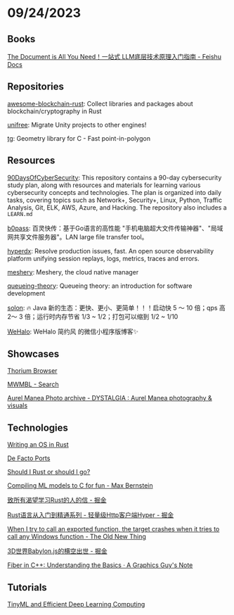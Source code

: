 # 09/24/2023

## Books
[The Document is All You Need！一站式 LLM底层技术原理入门指南 - Feishu Docs](https://s3tlxskbq3.feishu.cn/docx/NyPqdCKraoXz9gxNVCfcIFdnnAc)

## Repositories
[awesome-blockchain-rust](https://github.com/rust-in-blockchain/awesome-blockchain-rust): Collect libraries and packages about blockchain/cryptography in Rust

[unifree](https://github.com/ProjectUnifree/unifree): Migrate Unity projects to other engines!

[tg](https://github.com/tidwall/tg): Geometry library for C - Fast point-in-polygon

## Resources
[90DaysOfCyberSecurity](https://github.com/farhanashrafdev/90DaysOfCyberSecurity): This repository contains a 90-day cybersecurity study plan, along with resources and materials for learning various cybersecurity concepts and technologies. The plan is organized into daily tasks, covering topics such as Network+, Security+, Linux, Python, Traffic Analysis, Git, ELK, AWS, Azure, and Hacking. The repository also includes a `LEARN.md`

[b0pass](https://github.com/bitepeng/b0pass): 百灵快传：基于Go语言的高性能 "手机电脑超大文件传输神器"、"局域网共享文件服务器"。LAN large file transfer tool。

[hyperdx](https://github.com/hyperdxio/hyperdx): Resolve production issues, fast. An open source observability platform unifying session replays, logs, metrics, traces and errors.

[meshery](https://github.com/meshery/meshery): Meshery, the cloud native manager

[queueing-theory](https://github.com/joelparkerhenderson/queueing-theory): Queueing theory: an introduction for software development

[solon](https://github.com/noear/solon): 🔥 Java 新的生态：更快、更小、更简单！！！启动快 5 ～ 10 倍；qps 高 2～ 3 倍；运行时内存节省 1/3 ~ 1/2；打包可以缩到 1/2 ~ 1/10

[WeHalo](https://github.com/savingrun/WeHalo): WeHalo 简约风 的微信小程序版博客✨

## Showcases
[Thorium Browser](https://thorium.rocks/)

[MWMBL - Search](https://mwmbl.org/)

[Aurel Manea Photo archive - DYSTALGIA : Aurel Manea photography & visuals](http://aurelm.com/portfolio/aurel-manea-photo-archive/)

## Technologies
[Writing an OS in Rust](https://os.phil-opp.com/)

[De Facto Ports](https://matt-rickard.com/de-facto-ports)

[Should I Rust or should I go?](https://kerkour.com/should-i-rust-or-should-i-go)

[Compiling ML models to C for fun - Max Bernstein](https://bernsteinbear.com/blog/compiling-ml-models/)

[致所有渴望学习Rust的人的信 - 掘金](https://juejin.cn/post/7275978708644511802)

[Rust语言从入门到精通系列 - 轻量级Http客户端Hyper - 掘金](https://juejin.cn/post/7231354447849324599)

[When I try to call an exported function, the target crashes when it tries to call any Windows function - The Old New Thing](https://devblogs.microsoft.com/oldnewthing/20230922-00/?p=108813)

[3D世界Babylon.js的横空出世 - 掘金](https://juejin.cn/post/7281601361985306624)

[Fiber in C++: Understanding the Basics · A Graphics Guy's Note](https://agraphicsguynotes.com/posts/fiber_in_cpp_understanding_the_basics/)

## Tutorials
[TinyML and Efficient Deep Learning Computing](https://efficientml.ai/)
